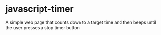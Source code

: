 # javascript-timer
A simple web page that counts down to a target time and then beeps until the user presses a stop timer button.
